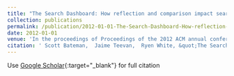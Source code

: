 ```yaml
---
title: "The Search Dashboard: How reflection and comparison impact search behavior"
collection: publications
permalink: /publication/2012-01-01-The-Search-Dashboard-How-reflection-and-comparison-impact-search-behavior
date: 2012-01-01
venue: 'In the proceedings of Proceedings of the 2012 ACM annual conference on Human Factors in Computing Systems'
citation: ' Scott Bateman,  Jaime Teevan,  Ryen White, &quot;The Search Dashboard: How reflection and comparison impact search behavior.&quot; In the proceedings of Proceedings of the 2012 ACM annual conference on Human Factors in Computing Systems, 2012.'
---
```

Use [Google Scholar](https://scholar.google.com/scholar?q=The+Search+Dashboard:+How+reflection+and+comparison+impact+search+behavior){:target="_blank"} for full citation